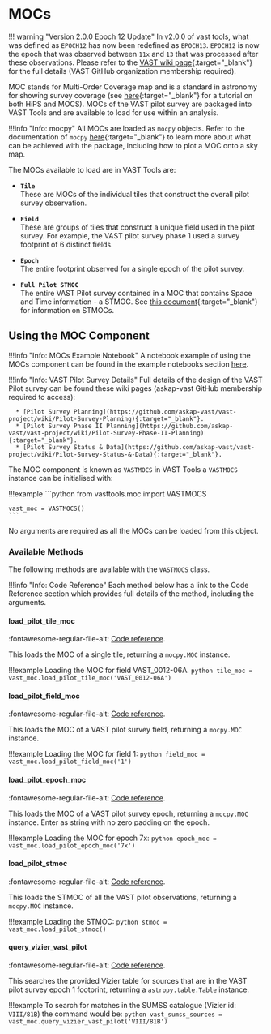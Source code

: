 # MOCs

!!! warning "Version 2.0.0 Epoch 12 Update"
    In v2.0.0 of vast tools, what was defined as `EPOCH12` has now been redefined as `EPOCH13`.
    `EPOCH12` is now the epoch that was observed between `11x` and `13` that was processed after these observations.
    Please refer to the [VAST wiki page](https://github.com/askap-vast/vast-project/wiki/Pilot-Survey-Status-&-Data){:target="_blank"} for the full details (VAST GitHub organization membership required).

MOC stands for Multi-Order Coverage map and is a standard in astronomy for showing survey coverage (see [here](http://cds.unistra.fr/adass2018/){:target="_blank"} for a tutorial on both HiPS and MOCS).
MOCs of the VAST pilot survey are packaged into VAST Tools and are available to load for use within an analysis.

!!!info "Info: mocpy"
    All MOCs are loaded as `mocpy` objects. 
    Refer to the documentation of `mocpy` [here](https://cds-astro.github.io/mocpy/){:target="_blank"} to learn more about what can be achieved with the package, including how to plot a MOC onto a sky map.

The MOCs available to load are in VAST Tools are:

  * **`Tile`**  
    These are MOCs of the individual tiles that construct the overall pilot survey observation.
    
  * **`Field`**  
    These are groups of tiles that construct a unique field used in the pilot survey.
    For example, the VAST pilot survey phase 1 used a survey footprint of 6 distinct fields.
    
  * **`Epoch`**  
    The entire footprint observed for a single epoch of the pilot survey.
    
  * **`Full Pilot STMOC`**  
    The entire VAST Pilot survey contained in a MOC that contains Space and Time information - a STMOC.
    See [this document](https://www.ivoa.net/documents/stmoc/20190515/NOTE-stmoc-1.0-20190515.pdf){:target="_blank"} for information on STMOCs.
    
## Using the MOC Component

!!!info "Info: MOCs Example Notebook"
    A notebook example of using the MOCs component can be found in the example notebooks section [here](../../notebook-examples/using-vast-mocs-example/).
    
!!!info "Info: VAST Pilot Survey Details"
    Full details of the design of the VAST Pilot survey can be found these wiki pages (askap-vast GitHub membership required to access):
    
      * [Pilot Survey Planning](https://github.com/askap-vast/vast-project/wiki/Pilot-Survey-Planning){:target="_blank"}.
      * [Pilot Survey Phase II Planning](https://github.com/askap-vast/vast-project/wiki/Pilot-Survey-Phase-II-Planning){:target="_blank"}.
      * [Pilot Survey Status & Data](https://github.com/askap-vast/vast-project/wiki/Pilot-Survey-Status-&-Data){:target="_blank"}.

The MOC component is known as `VASTMOCS` in VAST Tools a `VASTMOCS` instance can be initialised with:

!!!example
    ```python
    from vasttools.moc import VASTMOCS

    vast_moc = VASTMOCS()
    ```

No arguments are required as all the MOCs can be loaded from this object.

### Available Methods

The following methods are available with the `VASTMOCS` class.

!!!info "Info: Code Reference"
    Each method below has a link to the Code Reference section which provides full details of the method, including the arguments.

#### load_pilot_tile_moc

:fontawesome-regular-file-alt: [Code reference](../../reference/moc/#vasttools.moc.VASTMOCS.load_pilot_tile_moc).

This loads the MOC of a single tile, returning a `mocpy.MOC` instance.

!!!example
    Loading the MOC for field VAST_0012-06A.
    ```python
    tile_moc = vast_moc.load_pilot_tile_moc('VAST_0012-06A')
    ```

#### load_pilot_field_moc

:fontawesome-regular-file-alt: [Code reference](../../reference/moc/#vasttools.moc.VASTMOCS.load_pilot_field_moc).

This loads the MOC of a VAST pilot survey field, returning a `mocpy.MOC` instance.

!!!example
    Loading the MOC for field 1:
    ```python
    field_moc = vast_moc.load_pilot_field_moc('1')
    ```

#### load_pilot_epoch_moc

:fontawesome-regular-file-alt: [Code reference](../../reference/moc/#vasttools.moc.VASTMOCS.load_pilot_epoch_moc).

This loads the MOC of a VAST pilot survey epoch, returning a `mocpy.MOC` instance.
Enter as string with no zero padding on the epoch.

!!!example
    Loading the MOC for epoch 7x:
    ```python
    epoch_moc = vast_moc.load_pilot_epoch_moc('7x')
    ```

#### load_pilot_stmoc

:fontawesome-regular-file-alt: [Code reference](../../reference/moc/#vasttools.moc.VASTMOCS.load_pilot_stmoc).

This loads the STMOC of all the VAST pilot observations, returning a `mocpy.MOC` instance.

!!!example
    Loading the STMOC:
    ```python
    stmoc = vast_moc.load_pilot_stmoc()
    ```

#### query_vizier_vast_pilot

:fontawesome-regular-file-alt: [Code reference](../../reference/moc/#vasttools.moc.VASTMOCS.query_vizier_vast_pilot).

This searches the provided Vizier table for sources that are in the VAST pilot survey epoch 1 footprint, returning a `astropy.table.Table` instance.

!!!example
    To search for matches in the SUMSS catalogue (Vizier id: `VIII/81B`) the command would be:
    ```python
    vast_sumss_sources = vast_moc.query_vizier_vast_pilot('VIII/81B')
    ```

